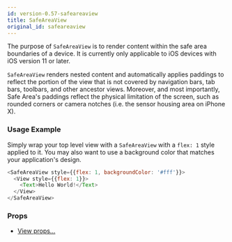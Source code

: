 ```yaml
---
id: version-0.57-safeareaview
title: SafeAreaView
original_id: safeareaview
---
```


The purpose of `SafeAreaView` is to render content within the safe area boundaries of a device. It is currently only applicable to iOS devices with iOS version 11 or later.

`SafeAreaView` renders nested content and automatically applies paddings to reflect the portion of the view that is not covered by navigation bars, tab bars, toolbars, and other ancestor views. Moreover, and most importantly, Safe Area's paddings reflect the physical limitation of the screen, such as rounded corners or camera notches (i.e. the sensor housing area on iPhone X).

### Usage Example

Simply wrap your top level view with a `SafeAreaView` with a `flex: 1` style applied to it. You may also want to use a background color that matches your application's design.

```javascript
<SafeAreaView style={{flex: 1, backgroundColor: '#fff'}}>
  <View style={{flex: 1}}>
    <Text>Hello World!</Text>
  </View>
</SafeAreaView>
```

### Props

* [View props...](view.md#props)

